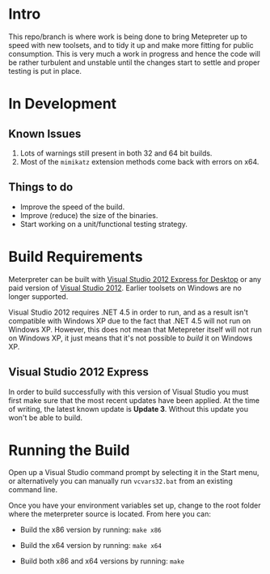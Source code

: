 Intro
=====

This repo/branch is where work is being done to bring Metepreter up to speed with new
toolsets, and to tidy it up and make more fitting for public consumption. This is very
much a work in progress and hence the code will be rather turbulent and unstable until
the changes start to settle and proper testing is put in place.

In Development
==============

Known Issues
------------

1. Lots of warnings still present in both 32 and 64 bit builds.
1. Most of the `mimikatz` extension methods come back with errors on x64.

Things to do
------------

* Improve the speed of the build.
* Improve (reduce) the size of the binaries.
* Start working on a unit/functional testing strategy.

Build Requirements
==================

Meterpreter can be built with [Visual Studio 2012 Express for Desktop][vs_express] or any
paid version of [Visual Studio 2012][vs_paid]. Earlier toolsets on Windows are no longer
supported.

Visual Studio 2012 requires .NET 4.5 in order to run, and as a result isn't compatible
with Windows XP due to the fact that .NET 4.5 will not run on Windows XP. However, this
does not mean that Metepreter itself will not run on Windows XP, it just means that it's
not possible to _build_ it on Windows XP.

Visual Studio 2012 Express
--------------------------

In order to build successfully with this version of Visual Studio you must first make sure
that the most recent updates have been applied. At the time of writing, the latest known
update is **Update 3**. Without this update you won't be able to build.

Running the Build
=================

Open up a Visual Studio command prompt by selecting it in the Start menu, or alternatively
you can manually run `vcvars32.bat` from an existing command line.

Once you have your environment variables set up, change to the root folder where the
meterpreter source is located. From here you can:

* Build the x86 version by running: `make x86`
* Build the x64 version by running: `make x64`
* Build both x86 and x64 versions by running: `make`

  [vs_express]: http://www.microsoft.com/visualstudio/eng/downloads#d-2012-express
  [vs_paid]: http://www.microsoft.com/visualstudio/eng/downloads#d-2012-editions